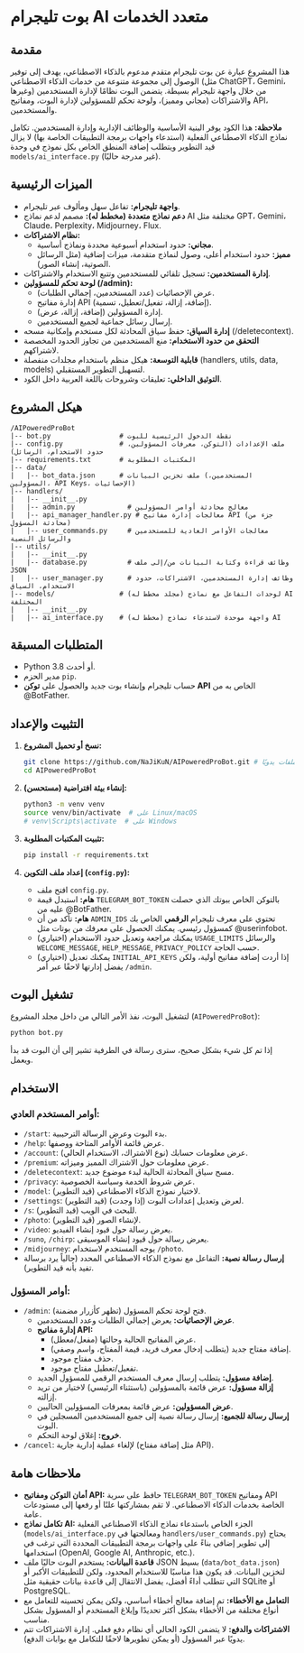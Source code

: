 # بوت تليجرام AI متعدد الخدمات

## مقدمة

هذا المشروع عبارة عن بوت تليجرام متقدم مدعوم بالذكاء الاصطناعي، يهدف إلى توفير الوصول إلى مجموعة متنوعة من خدمات الذكاء الاصطناعي (مثل ChatGPT، Gemini، وغيرها) من خلال واجهة تليجرام بسيطة. يتضمن البوت نظامًا لإدارة المستخدمين والاشتراكات (مجاني ومميز)، ولوحة تحكم للمسؤولين لإدارة البوت، ومفاتيح API، والمستخدمين.

**ملاحظة:** هذا الكود يوفر البنية الأساسية والوظائف الإدارية وإدارة المستخدمين. تكامل نماذج الذكاء الاصطناعي الفعلية (استدعاء واجهات برمجة التطبيقات الخاصة بها) لا يزال قيد التطوير ويتطلب إضافة المنطق الخاص بكل نموذج في وحدة `models/ai_interface.py` (غير مدرجة حاليًا).

## الميزات الرئيسية

*   **واجهة تليجرام:** تفاعل سهل ومألوف عبر تليجرام.
*   **دعم نماذج متعددة (مخطط له):** مصمم لدعم نماذج AI مختلفة مثل GPT، Gemini، Claude، Perplexity، Midjourney، Flux.
*   **نظام الاشتراكات:**
    *   **مجاني:** حدود استخدام أسبوعية محددة ونماذج أساسية.
    *   **مميز:** حدود استخدام أعلى، وصول لنماذج متقدمة، ميزات إضافية (مثل الرسائل الصوتية، إنشاء الصور).
*   **إدارة المستخدمين:** تسجيل تلقائي للمستخدمين وتتبع الاستخدام والاشتراكات.
*   **لوحة تحكم للمسؤولين (/admin):**
    *   عرض الإحصائيات (عدد المستخدمين، إجمالي الطلبات).
    *   إدارة مفاتيح API (إضافة، إزالة، تفعيل/تعطيل، تسمية).
    *   إدارة المسؤولين (إضافة، إزالة، عرض).
    *   إرسال رسائل جماعية لجميع المستخدمين.
*   **إدارة السياق:** حفظ سياق المحادثة لكل مستخدم وإمكانية مسحه (/deletecontext).
*   **التحقق من حدود الاستخدام:** منع المستخدمين من تجاوز الحدود المخصصة لاشتراكهم.
*   **قابلية التوسعة:** هيكل منظم باستخدام مجلدات منفصلة (handlers, utils, data, models) لتسهيل التطوير المستقبلي.
*   **التوثيق الداخلي:** تعليقات وشروحات باللغة العربية داخل الكود.

## هيكل المشروع

```
/AIPoweredProBot
|-- bot.py                 # نقطة الدخول الرئيسية للبوت
|-- config.py              # ملف الإعدادات (التوكن، معرفات المسؤولين، حدود الاستخدام، الرسائل)
|-- requirements.txt       # المكتبات المطلوبة
|-- data/
|   |-- bot_data.json      # ملف تخزين البيانات (المستخدمين، المسؤولين، API Keys، الإحصائيات)
|-- handlers/
|   |-- __init__.py
|   |-- admin.py             # معالج محادثة أوامر المسؤولين
|   |-- api_manager_handler.py # معالجات إدارة مفاتيح API (جزء من محادثة المسؤول)
|   |-- user_commands.py     # معالجات الأوامر العادية للمستخدمين والرسائل النصية
|-- utils/
|   |-- __init__.py
|   |-- database.py          # وظائف قراءة وكتابة البيانات من/إلى ملف JSON
|   |-- user_manager.py      # وظائف إدارة المستخدمين، الاشتراكات، حدود الاستخدام، السياق
|-- models/                # (مجلد مخطط له) لوحدات التفاعل مع نماذج AI المختلفة
|   |-- __init__.py
|   |-- ai_interface.py    # (مخطط له) واجهة موحدة لاستدعاء نماذج AI
```

## المتطلبات المسبقة

*   Python 3.8 أو أحدث.
*   مدير الحزم `pip`.
*   حساب تليجرام وإنشاء بوت جديد والحصول على **توكن API** الخاص به من @BotFather.

## التثبيت والإعداد

1.  **نسخ أو تحميل المشروع:**
    ```bash
    git clone https://github.com/NaJiKuN/AIPoweredProBot.git # أو قم بتحميل الملفات يدويًا
    cd AIPoweredProBot
    ```

2.  **إنشاء بيئة افتراضية (مستحسن):**
    ```bash
    python3 -m venv venv
    source venv/bin/activate  # على Linux/macOS
    # venv\Scripts\activate  # على Windows
    ```

3.  **تثبيت المكتبات المطلوبة:**
    ```bash
    pip install -r requirements.txt
    ```

4.  **إعداد ملف التكوين (`config.py`):**
    *   افتح ملف `config.py`.
    *   **هام:** استبدل قيمة `TELEGRAM_BOT_TOKEN` بالتوكن الخاص ببوتك الذي حصلت عليه من @BotFather.
    *   **هام:** تأكد من أن `ADMIN_IDS` تحتوي على معرف تليجرام **الرقمي** الخاص بك كمسؤول رئيسي. يمكنك الحصول على معرفك من بوتات مثل @userinfobot.
    *   (اختياري) يمكنك مراجعة وتعديل حدود الاستخدام `USAGE_LIMITS` والرسائل `WELCOME_MESSAGE`, `HELP_MESSAGE`, `PRIVACY_POLICY` حسب الحاجة.
    *   (اختياري) يمكنك تعديل `INITIAL_API_KEYS` إذا أردت إضافة مفاتيح أولية، ولكن يفضل إدارتها لاحقًا عبر أمر `/admin`.

## تشغيل البوت

لتشغيل البوت، نفذ الأمر التالي من داخل مجلد المشروع (`AIPoweredProBot`):

```bash
python bot.py
```

إذا تم كل شيء بشكل صحيح، سترى رسالة في الطرفية تشير إلى أن البوت قد بدأ ويعمل.

## الاستخدام

### أوامر المستخدم العادي:

*   `/start`: بدء البوت وعرض الرسالة الترحيبية.
*   `/help`: عرض قائمة الأوامر المتاحة ووصفها.
*   `/account`: عرض معلومات حسابك (نوع الاشتراك، الاستخدام الحالي).
*   `/premium`: عرض معلومات حول الاشتراك المميز وميزاته.
*   `/deletecontext`: مسح سياق المحادثة الحالية لبدء موضوع جديد.
*   `/privacy`: عرض شروط الخدمة وسياسة الخصوصية.
*   `/model`: (قيد التطوير) لاختيار نموذج الذكاء الاصطناعي.
*   `/settings`: (قيد التطوير) لعرض وتعديل إعدادات البوت (إذا وجدت).
*   `/s`: (قيد التطوير) للبحث في الويب.
*   `/photo`: (قيد التطوير) لإنشاء الصور.
*   `/video`: يعرض رسالة حول قيود إنشاء الفيديو.
*   `/suno`, `/chirp`: يعرض رسالة حول قيود إنشاء الموسيقى.
*   `/midjourney`: يوجه المستخدم لاستخدام `/photo`.
*   **إرسال رسالة نصية:** التفاعل مع نموذج الذكاء الاصطناعي المحدد (حالياً يرد برسالة تفيد بأنه قيد التطوير).

### أوامر المسؤول:

*   `/admin`: فتح لوحة تحكم المسؤول (تظهر كأزرار مضمنة).
    *   **عرض الإحصائيات:** يعرض إجمالي الطلبات وعدد المستخدمين.
    *   **إدارة مفاتيح API:**
        *   عرض المفاتيح الحالية وحالتها (مفعل/معطل).
        *   إضافة مفتاح جديد (يتطلب إدخال معرف فريد، قيمة المفتاح، واسم وصفي).
        *   حذف مفتاح موجود.
        *   تفعيل/تعطيل مفتاح موجود.
    *   **إضافة مسؤول:** يتطلب إرسال معرف المستخدم الرقمي للمسؤول الجديد.
    *   **إزالة مسؤول:** عرض قائمة بالمسؤولين (باستثناء الرئيسي) لاختيار من تريد إزالته.
    *   **عرض المسؤولين:** عرض قائمة بمعرفات المسؤولين الحاليين.
    *   **إرسال رسالة للجميع:** إرسال رسالة نصية إلى جميع المستخدمين المسجلين في البوت.
    *   **خروج:** إغلاق لوحة التحكم.
*   `/cancel`: لإلغاء عملية إدارية جارية (مثل إضافة مفتاح API).

## ملاحظات هامة

*   **أمان التوكن ومفاتيح API:** حافظ على سرية `TELEGRAM_BOT_TOKEN` ومفاتيح API الخاصة بخدمات الذكاء الاصطناعي. لا تقم بمشاركتها علنًا أو رفعها إلى مستودعات عامة.
*   **تكامل نماذج AI:** الجزء الخاص باستدعاء نماذج الذكاء الاصطناعي الفعلية (`models/ai_interface.py` ومعالجتها في `handlers/user_commands.py`) يحتاج إلى تطوير إضافي بناءً على واجهات برمجة التطبيقات المحددة التي ترغب في استخدامها (OpenAI, Google AI, Anthropic, etc.).
*   **قاعدة البيانات:** يستخدم البوت حاليًا ملف JSON بسيط (`data/bot_data.json`) لتخزين البيانات. قد يكون هذا مناسبًا للاستخدام المحدود، ولكن للتطبيقات الأكبر أو التي تتطلب أداءً أفضل، يفضل الانتقال إلى قاعدة بيانات حقيقية مثل SQLite أو PostgreSQL.
*   **التعامل مع الأخطاء:** تم إضافة معالج أخطاء أساسي، ولكن يمكن تحسينه للتعامل مع أنواع مختلفة من الأخطاء بشكل أكثر تحديدًا وإبلاغ المستخدم أو المسؤول بشكل مناسب.
*   **الاشتراكات والدفع:** لا يتضمن الكود الحالي أي نظام دفع فعلي. إدارة الاشتراكات تتم يدويًا عبر المسؤول (أو يمكن تطويرها لاحقًا للتكامل مع بوابات الدفع).


